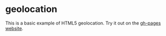 geolocation
================
This is a basic example of HTML5 geolocation.  Try it out on the [gh-pages website](http://wabarr.github.io/geolocation-test). 
